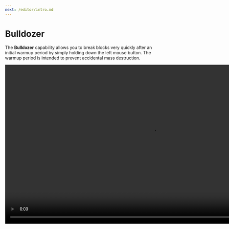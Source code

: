 ```yaml
---
next: /editor/intro.md
---
```


# Bulldozer

The **Bulldozer** capability allows you to break blocks very quickly after an initial warmup period by simply holding down the left mouse button. The warmup period is intended to prevent accidental mass destruction.

<video width="960" height="520" controls autoplay loop>
    <source src="/images/Bulldozer.mp4" type="video/mp4">
</video>

